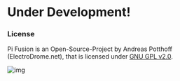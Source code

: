 # Under Development!

### License
Pi Fusion is an Open-Source-Project by Andreas Potthoff (ElectroDrome.net), that is licensed under [GNU GPL v2.0](https://www.gnu.org/licenses/gpl-2.0.en.html).

![img](https://electrodrome.net/images/logos/electrodrome/edlogo2.jpg)
